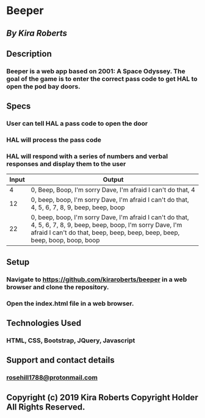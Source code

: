 # Beeper

## _By Kira Roberts_

## Description

### Beeper is a web app based on 2001: A Space Odyssey. The goal of the game is to enter the correct pass code to get HAL to open the pod bay doors.

## Specs

### User can tell HAL a pass code to open the door

### HAL will process the pass code

### HAL will respond with a series of numbers and verbal responses and display them to the user

| Input      | Output |
| ----------- | ----------- |
| 4      | 0, Beep, Boop, I'm sorry Dave, I'm afraid I can't do that, 4       |
| 12   | 0, beep, boop, I'm sorry Dave, I'm afraid I can't do that, 4, 5, 6, 7, 8, 9, beep, beep, boop      |
| 22   | 0, beep, boop, I'm sorry Dave, I'm afraid I can't do that, 4, 5, 6, 7, 8, 9, beep, beep, boop, I'm sorry Dave, I'm afraid I can't do that, beep, beep, beep, beep, beep, beep, boop, boop, boop    |

## Setup

### Navigate to https://github.com/kiraroberts/beeper in a web browser and clone the repository.

### Open the index.html file in a web browser.

## Technologies Used

### HTML, CSS, Bootstrap, JQuery, Javascript

## Support and contact details

### rosehill1788@protonmail.com

## Copyright (c) 2019 Kira Roberts Copyright Holder All Rights Reserved.
